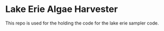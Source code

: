 # Lake Erie Algae Harvester

This repo is used for the holding the code for the lake erie sampler code. 
